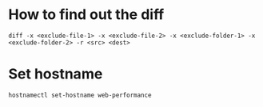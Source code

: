 # How to find out the diff
```
diff -x <exclude-file-1> -x <exclude-file-2> -x <exclude-folder-1> -x <exclude-folder-2> -r <src> <dest>
```

# Set hostname
```
hostnamectl set-hostname web-performance
```
